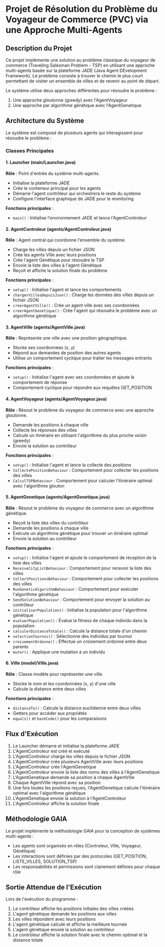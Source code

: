# Projet de Résolution du Problème du Voyageur de Commerce (PVC) via une Approche Multi-Agents

## Description du Projet
Ce projet implémente une solution au problème classique du voyageur de commerce (Traveling Salesman Problem - TSP) en utilisant une approche multi-agents basée sur la plateforme JADE (Java Agent DEvelopment Framework). Le problème consiste à trouver le chemin le plus court permettant de visiter un ensemble de villes et de revenir au point de départ.

Le système utilise deux approches différentes pour résoudre le problème :
1. Une approche gloutonne (greedy) avec l'AgentVoyageur
2. Une approche par algorithme génétique avec l'AgentGenetique

## Architecture du Système

Le système est composé de plusieurs agents qui interagissent pour résoudre le problème :

### Classes Principales

#### 1. Launcher (main/Launcher.java)
**Rôle** : Point d'entrée du système multi-agents.
- Initialise la plateforme JADE
- Crée le conteneur principal pour les agents
- Démarre l'agent contrôleur qui orchestrera le reste du système
- Configure l'interface graphique de JADE pour le monitoring

**Fonctions principales** :
- `main()` : Initialise l'environnement JADE et lance l'AgentControleur

#### 2. AgentControleur (agents/AgentControleur.java)
**Rôle** : Agent central qui coordonne l'ensemble du système.
- Charge les villes depuis un fichier JSON
- Crée les agents Ville avec leurs positions
- Crée l'agent Génétique pour résoudre le TSP
- Envoie la liste des villes à l'agent Génétique
- Reçoit et affiche la solution finale du problème

**Fonctions principales** :
- `setup()` : Initialise l'agent et lance les comportements
- `chargerVillesDepuisJson()` : Charge les données des villes depuis un fichier JSON
- `creerAgentVille()` : Crée un agent ville avec ses coordonnées
- `creerAgentGenetique()` : Crée l'agent qui résoudra le problème avec un algorithme génétique

#### 3. AgentVille (agents/AgentVille.java)
**Rôle** : Représente une ville avec une position géographique.
- Stocke ses coordonnées (x, y)
- Répond aux demandes de position des autres agents
- Utilise un comportement cyclique pour traiter les messages entrants

**Fonctions principales** :
- `setup()` : Initialise l'agent avec ses coordonnées et ajoute le comportement de réponse
- Comportement cyclique pour répondre aux requêtes GET_POSITION

#### 4. AgentVoyageur (agents/AgentVoyageur.java)
**Rôle** : Résout le problème du voyageur de commerce avec une approche gloutonne.
- Demande les positions à chaque ville
- Collecte les réponses des villes
- Calcule un itinéraire en utilisant l'algorithme du plus proche voisin (greedy)
- Envoie la solution au contrôleur

**Fonctions principales** :
- `setup()` : Initialise l'agent et lance la collecte des positions
- `CollectePositionBehaviour` : Comportement pour collecter les positions des villes
- `CalculTSPBehaviour` : Comportement pour calculer l'itinéraire optimal avec l'algorithme glouton

#### 5. AgentGenetique (agents/AgentGenetique.java)
**Rôle** : Résout le problème du voyageur de commerce avec un algorithme génétique.
- Reçoit la liste des villes du contrôleur
- Demande les positions à chaque ville
- Exécute un algorithme génétique pour trouver un itinéraire optimal
- Envoie la solution au contrôleur

**Fonctions principales** :
- `setup()` : Initialise l'agent et ajoute le comportement de réception de la liste des villes
- `ReceiveCityListBehaviour` : Comportement pour recevoir la liste des villes
- `CollectPositionsBehaviour` : Comportement pour collecter les positions des villes
- `RunGeneticAlgorithmBehaviour` : Comportement pour exécuter l'algorithme génétique
- `SendSolutionBehaviour` : Comportement pour envoyer la solution au contrôleur
- `initialiserPopulation()` : Initialise la population pour l'algorithme génétique
- `evaluerPopulation()` : Évalue la fitness de chaque individu dans la population
- `calculerDistanceTotale()` : Calcule la distance totale d'un chemin
- `selectionTournoi()` : Sélectionne des individus par tournoi
- `croisementOrdonne()` : Effectue un croisement ordonné entre deux parents
- `muter()` : Applique une mutation à un individu

#### 6. Ville (model/Ville.java)
**Rôle** : Classe modèle pour représenter une ville.
- Stocke le nom et les coordonnées (x, y) d'une ville
- Calcule la distance entre deux villes

**Fonctions principales** :
- `distanceTo()` : Calcule la distance euclidienne entre deux villes
- Getters pour accéder aux propriétés
- `equals()` et `hashCode()` pour les comparaisons

## Flux d'Exécution

1. Le Launcher démarre et initialise la plateforme JADE
2. L'AgentControleur est créé et exécuté
3. L'AgentControleur charge les villes depuis le fichier JSON
4. L'AgentControleur crée plusieurs AgentVille avec leurs positions
5. L'AgentControleur crée l'AgentGenetique
6. L'AgentControleur envoie la liste des noms des villes à l'AgentGenetique
7. L'AgentGenetique demande sa position à chaque AgentVille
8. Chaque AgentVille répond avec sa position
9. Une fois toutes les positions reçues, l'AgentGenetique calcule l'itinéraire optimal avec l'algorithme génétique
10. L'AgentGenetique envoie la solution à l'AgentControleur
11. L'AgentControleur affiche la solution finale

## Méthodologie GAIA

Le projet implémente la méthodologie GAIA pour la conception de systèmes multi-agents :
- Les agents sont organisés en rôles (Controleur, Ville, Voyageur, Génétique)
- Les interactions sont définies par des protocoles (GET_POSITION, LISTE_VILLES, SOLUTION_TSP)
- Les responsabilités et permissions sont clairement définies pour chaque rôle

## Sortie Attendue de l'Exécution

Lors de l'exécution du programme :
1. Le contrôleur affiche les positions initiales des villes créées
2. L'agent génétique demande les positions aux villes
3. Les villes répondent avec leurs positions
4. L'agent génétique calcule et affiche la meilleure tournée
5. L'agent génétique envoie la solution au contrôleur
6. Le contrôleur affiche la solution finale avec le chemin optimal et la distance totale